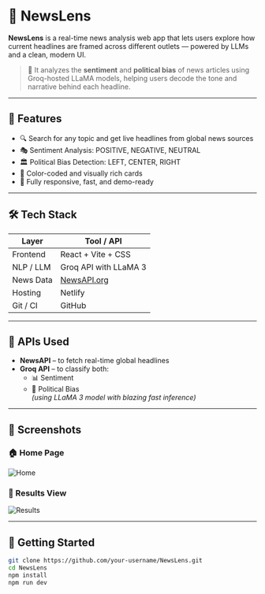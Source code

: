 # 📰 NewsLens

**NewsLens** is a real-time news analysis web app that lets users explore how current headlines are framed across different outlets — powered by LLMs and a clean, modern UI.

> 🧠 It analyzes the **sentiment** and **political bias** of news articles using Groq-hosted LLaMA models, helping users decode the tone and narrative behind each headline.

---

## 🌟 Features

- 🔍 Search for any topic and get live headlines from global news sources
- 🎭 Sentiment Analysis: POSITIVE, NEGATIVE, NEUTRAL
- 🏛️ Political Bias Detection: LEFT, CENTER, RIGHT
- 🎨 Color-coded and visually rich cards
- 🚀 Fully responsive, fast, and demo-ready

---

## 🛠️ Tech Stack

| Layer      | Tool / API                 |
|------------|----------------------------|
| Frontend   | React + Vite + CSS         |
| NLP / LLM  | Groq API with LLaMA 3      |
| News Data  | [NewsAPI.org](https://newsapi.org) |
| Hosting    | Netlify                    |
| Git / CI   | GitHub                     |

---

## 🔌 APIs Used

- **NewsAPI** – to fetch real-time global headlines
- **Groq API** – to classify both:
  - 📊 Sentiment
  - 🧭 Political Bias  
  *(using LLaMA 3 model with blazing fast inference)*

---
## 📸 Screenshots

### 🏠 Home Page
![Home](./assets/screenshot-home.png)

### 📑 Results View
![Results](./assets/screenshot-results.png)

---
## 🚀 Getting Started

```bash
git clone https://github.com/your-username/NewsLens.git
cd NewsLens
npm install
npm run dev
